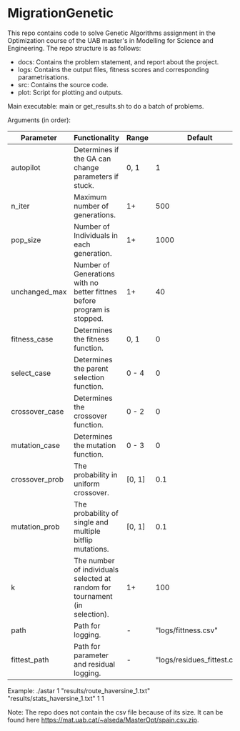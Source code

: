 # MigrationGenetic

This repo contains code to solve Genetic Algorithms assignment in the Optimization course of the UAB master's in Modelling for Science and Engineering. The repo structure is as follows:

- docs: Contains the problem statement, and report about the project.
- logs: Contains the output files, fitness scores and corresponding parametrisations.
- src: Contains the source code.
- plot: Script for plotting and outputs.

Main executable: main or get_results.sh to do a batch of problems.

Arguments (in order):

| Parameter      | Functionality                                                               | Range  | Default                      |
|----------------|-----------------------------------------------------------------------------|--------|------------------------------|
| autopilot      | Determines if the GA can change parameters if stuck.                        | 0, 1   | 1                            |
| n_iter         | Maximum number of generations.                                              | 1+     | 500                          |
| pop_size       | Number of Individuals in each generation.                                   | 1+     | 1000                         |
| unchanged_max  | Number of Generations with no better fittnes before program is stopped.     | 1+     | 40                           |
| fitness_case   | Determines the fitness function.                                            | 0, 1   | 0                            |
| select_case    | Determines the parent selection function.                                   | 0 - 4  | 0                            |
| crossover_case | Determines the crossover function.                                          | 0 - 2  | 0                            |
| mutation_case  | Determines the mutation function.                                           | 0 - 3  | 0                            |
| crossover_prob | The probability in uniform crossover.                                       | [0, 1] | 0.1                          |
| mutation_prob  | The probability of single and multiple bitflip mutations.                   | [0, 1] | 0.1                          |
| k              | The number of individuals selected at random for tournament (in selection). | 1+     | 100                          |
| path           | Path for logging.                                                           | -      | "logs/fittness.csv"          |
| fittest_path   | Path for parameter and residual logging.                                    | -      | "logs/residues\_fittest.csv" |


Example: ./astar 1 "results/route_haversine_1.txt" "results/stats_haversine_1.txt" 1 1

Note: The repo does not contain the csv file because of its size. It can be found here https://mat.uab.cat/~alseda/MasterOpt/spain.csv.zip.
